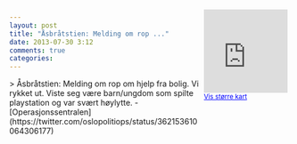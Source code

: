 ```yaml
---
layout: post
title: "Åsbråtstien: Melding om rop ..."
date: 2013-07-30 3:12
comments: true
categories: 
---
```

<div style="float:right; margin:5px; position:relative;top:-130px;"><iframe width="150" height="150" frameborder="0" scrolling="no" marginheight="0" marginwidth="0" src="http://maps.google.com/maps?q=Stien,+Oslo&hl=no&t=m&z=14&output=embed&iwloc=&"></iframe><br/><small><a href="http://maps.google.com/maps?q=Stien,+Oslo&hl=no&t=m&z=14&source=embed&iwloc=A" style="color:#0000FF;text-align:left" target="_new">Vis st&oslash;rre kart</a></small></div>
> Åsbråtstien: Melding om rop om hjelp fra bolig. Vi rykket ut. Viste seg være barn/ungdom som spilte playstation og var svært høylytte.
- [Operasjonssentralen](https://twitter.com/oslopolitiops/status/362153610064306177)

